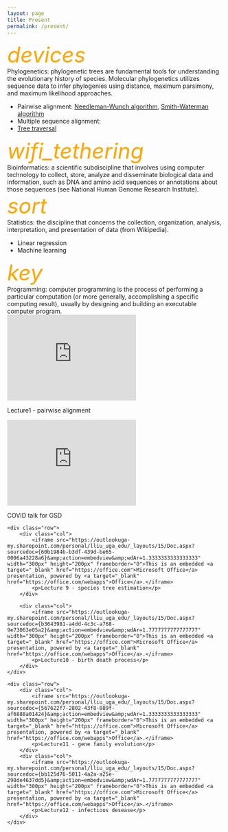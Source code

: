 ```yaml
---
layout: page
title: Present
permalink: /present/
---
```


<div><i class="material-icons" style="font-size:50px;color:orange;">devices</i></div>
Phylogenetics: phylogenetic trees are fundamental tools for understanding the evolutionary history of species. Molecular phylogenetics utilizes sequence data to infer phylogenies using distance, maximum parsimony, and maximum likelihood approaches. 


- Pairwise alignment: [Needleman-Wunch algorithm](/code/needleman), [Smith-Waterman algorithm](/code/smith)
- Multiple sequence alignment: 
- [Tree traversal](/code/traversal)

<div><i class="material-icons" style="font-size:50px;color:orange;">wifi_tethering</i></div>
Bioinformatics: a scientific subdiscipline that involves using computer technology to collect, store, analyze and disseminate biological data and information, such as DNA and amino acid sequences or annotations about those sequences (see National Human Genome Research Institute).
   

<div><i class="material-icons" style="font-size:50px;color:orange;">sort</i></div>
Statistics: the discipline that concerns the collection, organization, analysis, interpretation, and presentation of data (from Wikipedia).

- Linear regression
- Machine learning
    
<div><i class="material-icons" style="font-size:50px;color:orange;">key</i></div>
Programming: computer programming is the process of performing a particular computation (or more generally, accomplishing a specific computing result), usually by designing and building an executable computer program.
     

<div class="container-fluid">
	<div class="row">
		<div class="col">
			<iframe src="https://outlookuga-my.sharepoint.com/personal/lliu_uga_edu/_layouts/15/Doc.aspx?sourcedoc={20c161e2-53ea-4a06-8c2e-a1bc2bf19cd5}&amp;action=embedview&amp;wdAr=1.7777777777777777" width="300px" height="200px" frameborder="0">This is an embedded <a target="_blank" href="https://office.com">Microsoft Office</a> presentation, powered by <a target="_blank" href="https://office.com/webapps">Office</a>.</iframe>
			<p>Lecture1 - pairwise alignment</p>
		</div>
		<div class="col">
			<iframe src="https://outlookuga-my.sharepoint.com/personal/lliu_uga_edu/_layouts/15/Doc.aspx?sourcedoc={a101bbcc-779f-49e9-ab05-47fc0959cda8}&amp;action=embedview&amp;wdAr=1.7777777777777777" width="300px" height="200px" frameborder="0">This is an embedded <a target="_blank" href="https://office.com">Microsoft Office</a> presentation, powered by <a target="_blank" href="https://office.com/webapps">Office</a>.</iframe>		
			<p>COVID talk for GSD</p>
		</div>
	</div> 
	
	<div class="row">
		<div class="col">
			<iframe src="https://outlookuga-my.sharepoint.com/personal/lliu_uga_edu/_layouts/15/Doc.aspx?sourcedoc={60b1984b-b3df-439d-be65-0006a43228a6}&amp;action=embedview&amp;wdAr=1.3333333333333333" width="300px" height="200px" frameborder="0">This is an embedded <a target="_blank" href="https://office.com">Microsoft Office</a> presentation, powered by <a target="_blank" href="https://office.com/webapps">Office</a>.</iframe>
			<p>Lecture 9 - species tree estimation</p>
		</div>
	
		<div class="col">
			<iframe src="https://outlookuga-my.sharepoint.com/personal/lliu_uga_edu/_layouts/15/Doc.aspx?sourcedoc={b3643981-a4dd-4c3c-a768-9e73063e05a2}&amp;action=embedview&amp;wdAr=1.7777777777777777" width="300px" height="200px" frameborder="0">This is an embedded <a target="_blank" href="https://office.com">Microsoft Office</a> presentation, powered by <a target="_blank" href="https://office.com/webapps">Office</a>.</iframe>
			<p>Lecture10 - birth death process</p>
		</div>
	</div>

	<div class="row">
		<div class="col">
			<iframe src="https://outlookuga-my.sharepoint.com/personal/lliu_uga_edu/_layouts/15/Doc.aspx?sourcedoc={567622f7-2802-43f8-889f-af6888a01424}&amp;action=embedview&amp;wdAr=1.3333333333333333" width="300px" height="200px" frameborder="0">This is an embedded <a target="_blank" href="https://office.com">Microsoft Office</a> presentation, powered by <a target="_blank" href="https://office.com/webapps">Office</a>.</iframe>
			<p>Lecture11 - gene family evolution</p>
		</div>
		<div class="col">
			<iframe src="https://outlookuga-my.sharepoint.com/personal/lliu_uga_edu/_layouts/15/Doc.aspx?sourcedoc={bb125d76-5011-4a2a-a25e-298de4637dd5}&amp;action=embedview&amp;wdAr=1.7777777777777777" width="300px" height="200px" frameborder="0">This is an embedded <a target="_blank" href="https://office.com">Microsoft Office</a> presentation, powered by <a target="_blank" href="https://office.com/webapps">Office</a>.</iframe>
			<p>Lecture12 - infectious desease</p>
		</div>
	</div>
</div>
